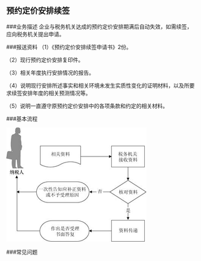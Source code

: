 ## 预约定价安排续签

###业务描述
     企业与税务机关达成的预约定价安排期满后自动失效，如需续签，应向税务机关提出申请。

###报送资料
（1）《预约定价安排续签申请书》2份。

（2）现行预约定价安排复印件。

（3）相关年度执行安排情况的报告。

（4）说明现行安排所述事实和相关环境未发生实质性变化的证明材料，以及所要求续签安排年度的相关预测情况等。

（5）说明一直遵守原预约定价安排中的各项条款和约定的相关材料。


###基本流程

  ![预约定价安排续签](yydjapxq.png)

###常见问题